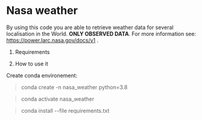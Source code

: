 Nasa weather
==============

By using this code you are able to retrieve weather data for several localisation in the World. **ONLY OBSERVED DATA**. 
For more information see: https://power.larc.nasa.gov/docs/v1 .

1. Requirements



2. How to use it

Create conda environement: 
> conda create -n nasa_weather python=3.8

> conda activate nasa_weather

> conda install --file requirements.txt


